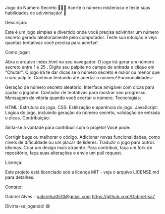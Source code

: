 Jogo do Número Secreto 🧙‍♂️✨
Acerte o número misterioso e teste suas habilidades de adivinhação! 🧠

Descrição:

Este é um jogo simples e divertido onde você precisa adivinhar um número secreto gerado aleatoriamente pelo computador. Teste sua intuição e veja quantas tentativas você precisa para acertar!

Como jogar:

Abra o arquivo index.html no seu navegador.
O jogo irá gerar um número secreto entre 1 e 25
.
Digite seu palpite no campo de entrada e clique em "Chutar".
O jogo irá te dar dicas se o número secreto é maior ou menor que o seu palpite.
Continue tentando até acertar o número!
Funcionalidades:

Geração de número secreto aleatório.
Interface amigável com dicas para ajudar o jogador.
Contador de tentativas para mostrar seu progresso.
Mensagem de vitória quando você acertar o número.
Tecnologias:

HTML: Estrutura do jogo.
CSS: Estilização e aparência do jogo.
JavaScript: Lógica do jogo, incluindo geração do número secreto, validação de entrada e dicas.
Contribuição:

Sinta-se à vontade para contribuir com o projeto! Você pode:

Corrigir bugs ou melhorar o código.
Adicionar novas funcionalidades, como níveis de dificuldade ou um placar de líderes.
Traduzir o jogo para outros idiomas.
Criar um design mais atraente.
Para contribuir, faça um fork do repositório, faça suas alterações e envie um pull request.

Licença:

Este projeto está licenciado sob a licença MIT - veja o arquivo LICENSE.md para detalhes.   

Contato:

Gabriel Alves - gabrielsa0510@gmail.com
https://github.com/Gabriel-sa7

Divirta-se jogando! 😄